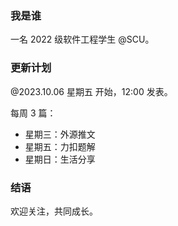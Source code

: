 ### 我是谁

一名 2022 级软件工程学生 @SCU。

### 更新计划

@2023.10.06 星期五 开始，12:00 发表。

每周 3 篇：

- 星期三：外源推文
- 星期五：力扣题解
- 星期日：生活分享

### 结语

欢迎关注，共同成长。